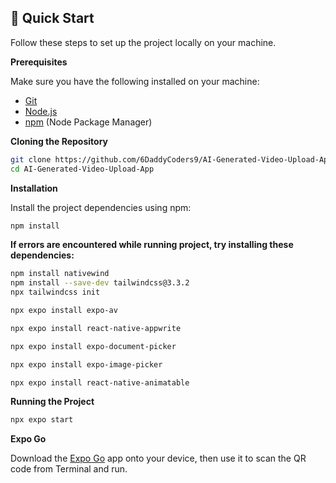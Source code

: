 ## <a name="quick-start">🤸 Quick Start</a>

Follow these steps to set up the project locally on your machine.

**Prerequisites**

Make sure you have the following installed on your machine:

- [Git](https://git-scm.com/)
- [Node.js](https://nodejs.org/en)
- [npm](https://www.npmjs.com/) (Node Package Manager)

**Cloning the Repository**

```bash
git clone https://github.com/6DaddyCoders9/AI-Generated-Video-Upload-App.git
cd AI-Generated-Video-Upload-App
```

**Installation**

Install the project dependencies using npm:

```bash
npm install
```

**If errors are encountered while running project, try installing these dependencies:**

```bash
npm install nativewind
npm install --save-dev tailwindcss@3.3.2
npx tailwindcss init

npx expo install expo-av

npx expo install react-native-appwrite

npx expo install expo-document-picker

npx expo install expo-image-picker

npx expo install react-native-animatable
```

**Running the Project**

```bash
npx expo start
```

**Expo Go**

Download the [Expo Go](https://expo.dev/go) app onto your device, then use it to scan the QR code from Terminal and run.
